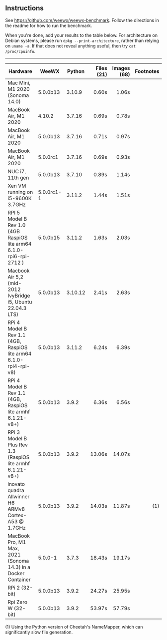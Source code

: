 ## Instructions

See https://github.com/weewx/weewx-benchmark. Follow the directions in the
readme for how to run the benchmark. 

When you're done, add your results to the table below. For architecture on
Debian systems, please run `dpkg --print-architecture`, rather than relying on
`uname -a`. If that does not reveal anything useful, then try `cat
/proc/cpuinfo`.

<hr/>

| Hardware                                                              | WeeWX      | Python | Files (21) | Images (68) | Footnotes |
|-----------------------------------------------------------------------|------------|--------|-----------:|------------:|----------:|
| Mac Mini, M1 2020 (Sonoma 14.0)                                       | 5.0.0b13   | 3.10.9 |      0.60s |       1.06s |           |
| MacBook Air, M1 2020                                                  | 4.10.2     | 3.7.16 |      0.69s |       0.78s |           |
| MacBook Air, M1 2020                                                  | 5.0.0b13   | 3.7.16 |      0.71s |       0.97s |           |
| MacBook Air, M1 2020                                                  | 5.0.0rc1   | 3.7.16 |      0.69s |       0.93s |           |
| NUC i7, 11th gen                                                      | 5.0.0b13   | 3.7.10 |      0.89s |       1.14s |           |
| Xen VM running on i5-9600K 3.7GHz                                     | 5.0.0rc1-1 | 3.11.2 |      1.44s |       1.51s |           |
| RPI 5 Model B Rev 1.0<br>(4GB RaspiOS lite arm64 6.1.0-rpi6-rpi-2712 )| 5.0.0b15   | 3.11.2 |      1.63s |       2.03s |           |
| Macbook Air 5,2 <br>(mid-2012 IvyBridge i5, Ubuntu 22.04.3 LTS)       | 5.0.0b13   | 3.10.12|      2.41s |       2.63s |           |
| RPi 4 Model B Rev 1.1 <br>(4GB, RaspiOS lite arm64 6.1.0-rpi4-rpi-v8) | 5.0.0b13   | 3.11.2 |      6.24s |       6.39s |           |
| RPi 4 Model B Rev 1.1 <br>(4GB, RaspiOS lite armhf 6.1.21-v8+)        | 5.0.0b13   | 3.9.2  |      6.36s |       6.56s |           | 
| RPi 3 Model B Plus Rev 1.3 <br>(RaspiOS lite armhf 6.1.21-v8+)        | 5.0.0b13   | 3.9.2  |     13.06s |      14.07s |           |       
| inovato quadra Allwinner H6<br/>ARMv8 Cortex-A53 @ 1.7GHz             | 5.0.0b13   | 3.9.2  |     14.03s |      11.87s |       (1) |
| MacBook Pro, M1 Max, 2021 (Sonoma 14.3) in a Docker Container         | 5.0.0-1    | 3.7.3  |     18.43s |      19.17s |           |
| RPi 2 (32-bit)                                                        | 5.0.0b13   | 3.9.2  |     24.27s |      25.95s |           |
| Rpi Zero W (32-bit)                                                   | 5.0.0b13   | 3.9.2  |     53.97s |      57.79s |           |

(1) Using the Python version of Cheetah's NameMapper, which can significantly
slow file generation.
